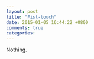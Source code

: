 ```yaml
---
layout: post
title: "Fist-touch"
date: 2015-01-05 16:44:22 +0800
comments: true
categories: 
---
```


Nothing.

